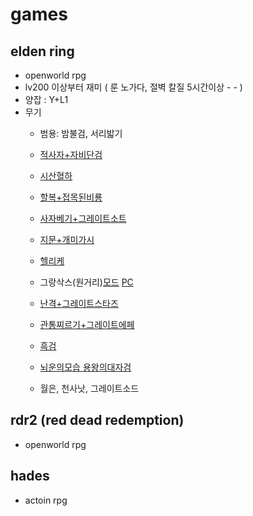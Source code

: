 # games

## elden ring  
- openworld rpg
- lv200 이상부터 재미 ( 룬 노가다, 절벽 칼질 5시간이상 - - )
- 양잡 : Y+L1
- 무기
  - 범용: 밤불검, 서리밟기
  
  - [적사자+자비단검](https://www.youtube.com/watch?v=bClIYzm5_vs)
  - [시산혈하](https://www.youtube.com/watch?v=z64nmEUYXpA)
  
  - [할복+접목된비룡](https://www.youtube.com/watch?v=M8zvdS4iaSM)
  - [사자베기+그레이트소트](https://www.youtube.com/watch?v=KFfJV5uuurQ)
  
  - [지문+개미가시](https://media.fmkorea.com/files/attach/new2/20220309/4406915095/20322880/4411548748/ba7b854c158a3e6b16fc99ddbc4fb261.mp4)
  - [헬리케](https://www.youtube.com/watch?v=5direIXoMnk)
  
  - 그랑삭스(원거리)[모드](https://www.youtube.com/watch?v=pc_PdGXEb7U) [PC](https://www.nexusmods.com/eldenring/mods/1294)
  
  - [난격+그레이트스타즈](https://www.youtube.com/watch?v=oUjOy8T7Kf8)
  - [관통찌르기+그레이트에페](https://youtu.be/m1zKMFEY_oY)
  - [흑검](https://www.youtube.com/watch?v=aA-JVWSCd10)
  - [뇌운의모습 용왕의대자검](https://www.youtube.com/watch?v=eQd6gtphbTI)
  - 월은, 천사낫, 그레이트소드
  
## rdr2 (red dead redemption)
- openworld rpg


## hades
- actoin rpg
